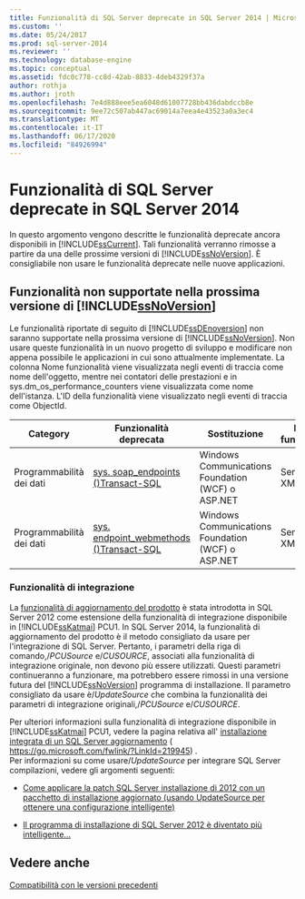 ```yaml
---
title: Funzionalità di SQL Server deprecate in SQL Server 2014 | Microsoft Docs
ms.custom: ''
ms.date: 05/24/2017
ms.prod: sql-server-2014
ms.reviewer: ''
ms.technology: database-engine
ms.topic: conceptual
ms.assetid: fdc0c778-cc8d-42ab-8833-4deb4329f37a
author: rothja
ms.author: jroth
ms.openlocfilehash: 7e4d888eee5ea6048d61007728bb436dabdccb8e
ms.sourcegitcommit: 9ee72c507ab447ac69014a7eea4e43523a0a3ec4
ms.translationtype: MT
ms.contentlocale: it-IT
ms.lasthandoff: 06/17/2020
ms.locfileid: "84926994"
---
```

# <a name="deprecated-sql-server-features-in-sql-server-2014"></a>Funzionalità di SQL Server deprecate in SQL Server 2014
  In questo argomento vengono descritte le funzionalità deprecate ancora disponibili in [!INCLUDE[ssCurrent](../includes/sscurrent-md.md)]. Tali funzionalità verranno rimosse a partire da una delle prossime versioni di [!INCLUDE[ssNoVersion](../includes/ssnoversion-md.md)]. È consigliabile non usare le funzionalità deprecate nelle nuove applicazioni.  
  
## <a name="features-not-supported-in-the-next-version-of-ssnoversion"></a>Funzionalità non supportate nella prossima versione di [!INCLUDE[ssNoVersion](../includes/ssnoversion-md.md)]  
 Le funzionalità riportate di seguito di [!INCLUDE[ssDEnoversion](../includes/ssdenoversion-md.md)] non saranno supportate nella prossima versione di [!INCLUDE[ssNoVersion](../includes/ssnoversion-md.md)]. Non usare queste funzionalità in un nuovo progetto di sviluppo e modificare non appena possibile le applicazioni in cui sono attualmente implementate. La colonna Nome funzionalità viene visualizzata negli eventi di traccia come nome dell'oggetto, mentre nei contatori delle prestazioni e in sys.dm_os_performance_counters viene visualizzata come nome dell'istanza. L'ID della funzionalità viene visualizzato negli eventi di traccia come ObjectId.  
  
|Category|Funzionalità deprecata|Sostituzione|Nome funzionalità|ID funzionalità|  
|--------------|------------------------|-----------------|------------------|----------------|  
|Programmabilità dei dati|[sys. soap_endpoints &#40;&#41;Transact-SQL](/sql/relational-databases/system-catalog-views/sys-soap-endpoints-transact-sql)|Windows Communications Foundation (WCF) o ASP.NET|Servizi Web XML nativi|22|  
|Programmabilità dei dati|[sys. endpoint_webmethods &#40;&#41;Transact-SQL](/sql/relational-databases/system-catalog-views/sys-endpoint-webmethods-transact-sql)|Windows Communications Foundation (WCF) o ASP.NET|Servizi Web XML nativi|23|  
  
### <a name="slipstream-functionality"></a>Funzionalità di integrazione  
 La [funzionalità di aggiornamento del prodotto](/previous-versions/sql/sql-server-2012/hh231670(v=sql.110)?redirectedfrom=MSDN) è stata introdotta in SQL Server 2012 come estensione della funzionalità di integrazione disponibile in [!INCLUDE[ssKatmai](../includes/sskatmai-md.md)] PCU1. In SQL Server 2014, la funzionalità di aggiornamento del prodotto è il metodo consigliato da usare per l'integrazione di SQL Server. Pertanto, i parametri della riga di comando,/*PCUSource* e/*CUSOURCE*, associati alla funzionalità di integrazione originale, non devono più essere utilizzati. Questi parametri continueranno a funzionare, ma potrebbero essere rimossi in una versione futura del [!INCLUDE[ssNoVersion](../includes/ssnoversion-md.md)] programma di installazione. Il parametro consigliato da usare è/*UpdateSource* che combina la funzionalità dei parametri di integrazione originali,/*PCUSource* e/*CUSOURCE*.  
  
 Per ulteriori informazioni sulla funzionalità di integrazione disponibile in [!INCLUDE[ssKatmai](../includes/sskatmai-md.md)] PCU1, vedere la pagina relativa all' [installazione integrata di un SQL Server aggiornamento](https://go.microsoft.com/fwlink/?LinkId=219945) ( https://go.microsoft.com/fwlink/?LinkId=219945) .  
 Per informazioni su come usare/*UpdateSource* per integrare SQL Server compilazioni, vedere gli argomenti seguenti:
 
 - [Come applicare la patch SQL Server installazione di 2012 con un pacchetto di installazione aggiornato (usando UpdateSource per ottenere una configurazione intelligente)](https://blogs.msdn.microsoft.com/jason_howell/2012/08/28/how-to-patch-sql-server-2012-setup-with-an-updated-setup-package-using-updatesource-to-get-a-smart-setup/)
 
 - [Il programma di installazione di SQL Server 2012 è diventato più intelligente...](https://techcommunity.microsoft.com/t5/SQL-Server-Support/SQL-Server-2012-Setup-just-got-smarter-8230/ba-p/317440)
 
## <a name="see-also"></a>Vedere anche  
 [Compatibilità con le versioni precedenti](../../2014/getting-started/backward-compatibility.md)  
  
  
